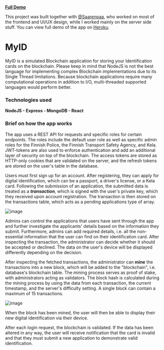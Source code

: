 __[Full Demo](https://oma-id.herokuapp.com/login)__

This project was built together with [@Saarenpaa](https://github.com/Saarenpaa), who worked on most of the frontend and UI/UX design, while I worked mainly on the server side stuff. You can view full demo of the app on [Heroku](https://oma-id.herokuapp.com/login).

# MyID
MyID is a simulated Blockchain application for storing your Identification cards on the blockchain. Please keep in mind that NodeJS is not the best language for implementing complex Blockchain implementations due to its Single Thread limitations. Because blockchain applications require many computational operations in addition to I/O, multi-threaded supported languages would perform better.



### Technologies used
**NodeJS - Express - MongoDB - React**

### Brief on how the app works
The app uses a REST API for requests and specific roles for certain endpoints. The roles include the default user role as well as specific admin roles for the Finnish Police, the Finnish Transport Safety Agency, and Kela. JWT-tokens are also used to enforce authentication and add an additional layer of security on top of the blockchain. The access tokens are stored as HTTP-only cookies that are validated on the server, and the refresh tokens are stored on the user's table in the database.

Users must first sign up for an account. After registering, they can apply for digital identification, which can be a passport, a driver's license, or a Kela card.
Following the submission of an application, the submitted data is treated as a **_transaction_**, which is signed with the user's private key, which they received upon account registration. The transaction is then stored on the transactions table, which acts as a pending applications type of array. 

![image](https://user-images.githubusercontent.com/82541244/166119603-6c1200b4-4477-457d-a188-c83c5ff2237a.png)

Admins can control the applications that users have sent through the app and further investigate the applicants' details based on the information they submit. Furthermore, admins can add required details, i.e. all the non-essential information that the user can find on their identification card. After inspecting the transaction, the administrator can decide whether it should be accepted or declined. The data on the user's device will be displayed differently depending on the decision.

After inspecting the fetched transactions, the administrator can **mine** the transactions into a new block, which will be added to the "blockchain", i.e. database's blockchain table. The mining process serves as proof of stake, with administrators acting as validators. The block hash is calculated during the mining process by using the data from each transaction, the current timestamp, and the server's difficulty setting. A single block can contain a maximum of 15 transactions.

![image](https://user-images.githubusercontent.com/82541244/166120527-7a5fe93b-7b71-48db-b18c-a9f234e27d44.png)

When the block has been mined, the user will then be able to display their new digital identification via their device. 

After each login request, the blockchain is validated. If the data has been altered in any way, the user will receive notification that the card is invalid and that they must submit a new application to demonstrate valid identification.


